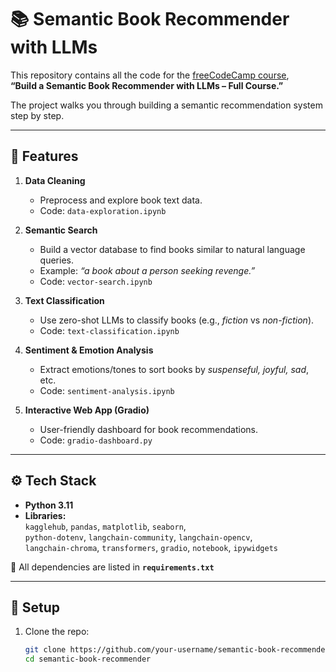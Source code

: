 # 📚 Semantic Book Recommender with LLMs  

This repository contains all the code for the [freeCodeCamp course](https://www.freecodecamp.org/),  
**“Build a Semantic Book Recommender with LLMs – Full Course.”**  

The project walks you through building a semantic recommendation system step by step.  

---

## 🚀 Features  

1. **Data Cleaning**  
   - Preprocess and explore book text data.  
   - Code: `data-exploration.ipynb`  

2. **Semantic Search**  
   - Build a vector database to find books similar to natural language queries.  
   - Example: *“a book about a person seeking revenge.”*  
   - Code: `vector-search.ipynb`  

3. **Text Classification**  
   - Use zero-shot LLMs to classify books (e.g., *fiction* vs *non-fiction*).  
   - Code: `text-classification.ipynb`  

4. **Sentiment & Emotion Analysis**  
   - Extract emotions/tones to sort books by *suspenseful, joyful, sad*, etc.  
   - Code: `sentiment-analysis.ipynb`  

5. **Interactive Web App (Gradio)**  
   - User-friendly dashboard for book recommendations.  
   - Code: `gradio-dashboard.py`  

---

## ⚙️ Tech Stack  

- **Python 3.11**  
- **Libraries:**  
  `kagglehub`, `pandas`, `matplotlib`, `seaborn`,  
  `python-dotenv`, `langchain-community`, `langchain-opencv`,  
  `langchain-chroma`, `transformers`, `gradio`, `notebook`, `ipywidgets`  

📌 All dependencies are listed in **`requirements.txt`**  

---

## 🔑 Setup  

1. Clone the repo:  
   ```bash
   git clone https://github.com/your-username/semantic-book-recommender.git
   cd semantic-book-recommender
